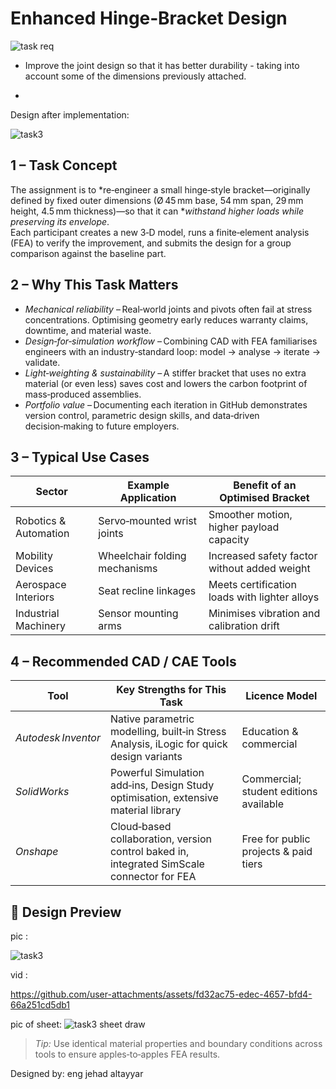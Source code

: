

# Enhanced Hinge‑Bracket Design <!-- project title -->
![task  req](https://github.com/user-attachments/assets/8899e0a8-42e7-439b-a494-bbdb00f3e2d2)
- Improve the joint design so that it has better durability - taking into account some of the dimensions previously attached.

- 
Design after implementation: 

![task3](https://github.com/user-attachments/assets/87e162e5-5ac6-4bd3-870f-774dac496ed6)

## 1&nbsp;–&nbsp;Task Concept
The assignment is to *re‑engineer a small hinge‑style bracket—originally defined by fixed outer dimensions (Ø 45 mm base, 54 mm span, 29 mm height, 4.5 mm thickness)—so that it can **withstand higher loads while preserving its envelope*.  
Each participant creates a new 3‑D model, runs a finite‑element analysis (FEA) to verify the improvement, and submits the design for a group comparison against the baseline part.

## 2&nbsp;–&nbsp;Why This Task Matters
* *Mechanical reliability* – Real‑world joints and pivots often fail at stress concentrations. Optimising geometry early reduces warranty claims, downtime, and material waste.  
* *Design‑for‑simulation workflow* – Combining CAD with FEA familiarises engineers with an industry‑standard loop: model → analyse → iterate → validate.  
* *Light‑weighting & sustainability* – A stiffer bracket that uses no extra material (or even less) saves cost and lowers the carbon footprint of mass‑produced assemblies.  
* *Portfolio value* – Documenting each iteration in GitHub demonstrates version control, parametric design skills, and data‑driven decision‑making to future employers.

## 3&nbsp;–&nbsp;Typical Use Cases
| Sector | Example Application | Benefit of an Optimised Bracket |
|--------|--------------------|---------------------------------|
| Robotics & Automation | Servo‑mounted wrist joints | Smoother motion, higher payload capacity |
| Mobility Devices | Wheelchair folding mechanisms | Increased safety factor without added weight |
| Aerospace Interiors | Seat recline linkages | Meets certification loads with lighter alloys |
| Industrial Machinery | Sensor mounting arms | Minimises vibration and calibration drift |

## 4&nbsp;–&nbsp;Recommended CAD / CAE Tools
| Tool | Key Strengths for This Task | Licence Model |
|------|----------------------------|---------------|
| *Autodesk Inventor* | Native parametric modelling, built‑in Stress Analysis, iLogic for quick design variants | Education & commercial |
| *SolidWorks* | Powerful Simulation add‑ins, Design Study optimisation, extensive material library | Commercial; student editions available |
| *Onshape* | Cloud‑based collaboration, version control baked in, integrated SimScale connector for FEA | Free for public projects & paid tiers |



## 📸 Design  Preview

  pic : 

  ![task3](https://github.com/user-attachments/assets/87e162e5-5ac6-4bd3-870f-774dac496ed6)

  vid :    


  https://github.com/user-attachments/assets/fd32ac75-edec-4657-bfd4-66a251cd5db1
  





  pic of sheet:
  ![task3 sheet draw](https://github.com/user-attachments/assets/988e96f3-4e7e-4a93-b40d-d19ebb32d608)

  




> *Tip:* Use identical material properties and boundary conditions across tools to ensure apples‑to‑apples FEA results.



 Designed by: eng  jehad altayyar



